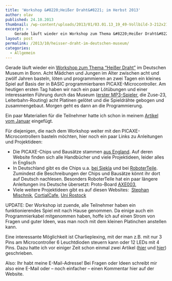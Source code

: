 ```yaml
---
title: 'Workshop &#8220;Heißer Draht&#8221; im Herbst 2013'
author: olav
published: 24.10.2013
thumbnail: /wp-content/uploads/2013/01/03.01.13_19_49-Vollbild-3-212x212.png
excerpt: >
    Gerade läuft wieder ein Workshop zum Thema &#8220;Heißer Draht&#8221; im Deutschen Museum in Bonn. Acht Mädchen und Jungen im Alter zwischen acht und zwölf Jahren basteln, löten und programmieren an zwei Tagen ein kleines Spiel auf Basis der in BASIC programmierbaren PICAXE-Microcontroller.
layout: post
permalink: /2013/10/heisser-draht-im-deutschen-museum/
categories:
  - Allgemein
---
```

Gerade läuft wieder ein [Workshop zum Thema &#8220;Heißer Draht&#8221;][1] im Deutschen Museum in Bonn. Acht Mädchen und Jungen im Alter zwischen acht und zwölf Jahren basteln, löten und programmieren an zwei Tagen ein kleines Spiel auf Basis der in BASIC programmierbaren PICAXE-Microcontroller. Am heutigen ersten Tag haben wir nach ein paar Lötübungen und einer interessanten Führung durch das Museum ([erster MP3-Spieler][2], die Zuse-23, Leiterbahn-Routing) acht Platinen gelötet und die Spieldrähte gebogen und zusammengebaut. Morgen geht es dann an die Programmierung.

Ein paar Materialien für die Teilnehmer hatte ich schon in meinem [Artikel vom Januar][3] eingefügt.

Für diejenigen, die nach dem Workshop weiter mit den PICAXE-Microcontrollern basteln möchten, hier noch ein paar Links zu Anleitungen und Projektideen:

  * Die PICAXE-Chips und Bausätze stammen [aus England][4]. Auf deren Website finden sich alle Handbücher und viele Projektideen, leider alles in Englisch
  * In Deutschland gibt es die Chips u.a. [bei Siekla][5] und bei [RoboterTeile][6]. Zumindest die Beschreibungen der Chips und Bausätze könnt ihr dort auf Deutsch nachlesen. Besonders RoboterTeile hat ein paar längere Anleitungen ins Deutsche übersetzt: Proto-Board [AXE003][7],
  * Viele weitere Projektideen gibt es auf diesen Websites:  [Stephan Mischnik][8], [CortialCafe][9], [Uni Rostock][10]

UPDATE: Der Workshop ist zuende, alle Teilnehmer haben ein funktionierendes Spiel mit nach Hause genommen. Da einige auch ein Programmierkabel mitgenommen haben, hoffe ich auf einen Strom von Fragen und guter Ideen, was man noch mit dem kleinen Platinchen anstellen kann.

Eine interessante Möglichkeit ist Charlieplexing, mit der man z.B. mit nur 3 Pins am Microcontroller 6 Leuchtdioden steuern kann oder 12 LEDs mit 4 Pins. Dazu hatte ich vor einiger Zeit schon einmal zwei Artikel ([hier][11] und [hier][12]) geschrieben.

Also: Ihr habt meine E-Mail-Adresse! Bei Fragen oder Ideen schreibt mir also eine E-Mail oder &#8211; noch einfacher &#8211; einen Kommentar hier auf der Website.

 [1]: http://www.deutsches-museum.de/bonn/information/fuer-kinder-und-schulen/die-kleine-eule-pfiffikus/workshops/der-heisse-draht/
 [2]: http://www.deutsches-museum.de/information/jugend-im-museum/erfinderpfad/forschen/mp3/
 [3]: http://tinkerthon.de/2013/01/materialien-zum-workshop-der-heise-draht/
 [4]: http://www.picaxe.com/ "Website der Firma Revolution Education Ltd"
 [5]: http://www.picaxe-shop.de/
 [6]: http://www.roboter-teile.de/
 [7]: http://www.roboter-teile.de/datasheets/AXE003M_D.pdf
 [8]: http://www.strippenstrolch.de/menue-5.html#picaxe
 [9]: http://www.corticalcafe.com/hardware_picaxe.htm
 [10]: http://www.elektrotechnik.uni-rostock.de/schueler/sommerschule/pic/
 [11]: http://tinkerthon.de/2011/03/gluhwurmchen-im-marmeladenglas/
 [12]: http://tinkerthon.de/2011/03/workshop-19-3-blinkende-blumen-zum-fruhjahrsanfang/

